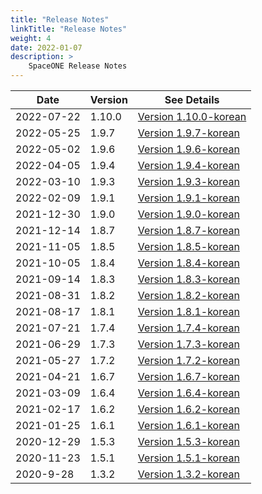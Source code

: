 ```yaml
---
title: "Release Notes"
linkTitle: "Release Notes"
weight: 4
date: 2022-01-07
description: >
    SpaceONE Release Notes
---
```



| Date       | Version | See Details                                           |
|------------|---------|-------------------------------------------------------|
| 2022-07-22 | 1.10.0  | [Version 1.10.0-korean](./release_note_list/v1.10.0/) |
| 2022-05-25 | 1.9.7   | [Version 1.9.7-korean](./release_note_list/v1.9.7/)   |
| 2022-05-02 | 1.9.6   | [Version 1.9.6-korean](./release_note_list/v1.9.6/)   |
| 2022-04-05 | 1.9.4   | [Version 1.9.4-korean](./release_note_list/v1.9.4/)   |
| 2022-03-10 | 1.9.3   | [Version 1.9.3-korean](./release_note_list/v1.9.3/)   |
| 2022-02-09 | 1.9.1   | [Version 1.9.1-korean](./release_note_list/v1.9.1/)   |
| 2021-12-30 | 1.9.0   | [Version 1.9.0-korean](./release_note_list/v1.9.0/)   |
| 2021-12-14 | 1.8.7   | [Version 1.8.7-korean](./release_note_list/v1.8.7/)   |
| 2021-11-05 | 1.8.5   | [Version 1.8.5-korean](./release_note_list/v1.8.5/)   |
| 2021-10-05 | 1.8.4   | [Version 1.8.4-korean](./release_note_list/v1.8.4/)   |
| 2021-09-14 | 1.8.3   | [Version 1.8.3-korean](./release_note_list/v1.8.3/)   |
| 2021-08-31 | 1.8.2   | [Version 1.8.2-korean](./release_note_list/v1.8.2/)   |
| 2021-08-17 | 1.8.1   | [Version 1.8.1-korean](./release_note_list/v1.8.1/)   |
| 2021-07-21 | 1.7.4   | [Version 1.7.4-korean](./release_note_list/v1.7.4/)   |
| 2021-06-29 | 1.7.3   | [Version 1.7.3-korean](./release_note_list/v1.7.3/)   |
| 2021-05-27 | 1.7.2   | [Version 1.7.2-korean](./release_note_list/v1.7.2/)   |
| 2021-04-21 | 1.6.7   | [Version 1.6.7-korean](./release_note_list/v1.6.7/)   |
| 2021-03-09 | 1.6.4   | [Version 1.6.4-korean](./release_note_list/v1.6.4/)   |
| 2021-02-17 | 1.6.2   | [Version 1.6.2-korean](./release_note_list/v1.6.2/)   |
| 2021-01-25 | 1.6.1   | [Version 1.6.1-korean](./release_note_list/v1.6.1/)   |
| 2020-12-29 | 1.5.3   | [Version 1.5.3-korean](./release_note_list/v1.5.3/)   |
| 2020-11-23 | 1.5.1   | [Version 1.5.1-korean](./release_note_list/v1.5.1/)   |
| 2020-9-28  | 1.3.2   | [Version 1.3.2-korean](./release_note_list/v1.3.2/)   |



